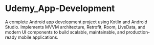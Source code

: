 # Udemy_App-Development
A complete Android app development project using Kotlin and Android Studio. Implements MVVM architecture, Retrofit, Room, LiveData, and modern UI components to build scalable, maintainable, and production-ready mobile applications.
